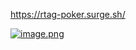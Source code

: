 https://rtag-poker.surge.sh/

[![image.png](https://i.postimg.cc/90qYZxgG/image.png)](https://postimg.cc/YLMFwxH9)
